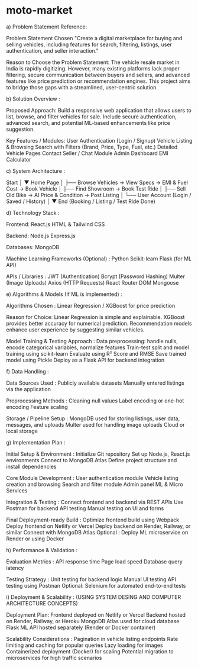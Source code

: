 # moto-market
a) Problem Statement Reference:

Problem Statement Chosen
"Create a digital marketplace for buying and selling vehicles, including features for search, filtering, listings, user authentication, and seller interaction."

Reason to Choose the Problem Statement:
The vehicle resale market in India is rapidly digitizing. However, many existing platforms lack proper filtering, secure communication between buyers and sellers, and advanced features like price prediction or recommendation engines. This project aims to bridge those gaps with a streamlined, user-centric solution.

b) Solution Overview :

Proposed Approach:
Build a responsive web application that allows users to list, browse, and filter vehicles for sale. Include secure authentication, advanced search, and potential ML-based enhancements like price suggestion.

Key Features / Modules:
User Authentication (Login / Signup)
Vehicle Listing & Browsing
Search with Filters (Brand, Price, Type, Fuel, etc.)
Detailed Vehicle Pages
Contact Seller / Chat Module
Admin Dashboard
EMI Calculator

c) System Architecture : 

   Start
  │
  ▼
Home Page
  │
  ├── Browse Vehicles → View Specs → EMI & Fuel Cost → Book Vehicle
  │
  ├── Find Showroom → Book Test Ride
  │
  ├── Sell Old Bike → AI Price & Condition → Post Listing
  │
  └── User Account (Login / Saved / History)
  │
  ▼
End (Booking / Listing / Test Ride Done)

d) Technology Stack :

Frontend:
React.js
HTML & Tailwind CSS

Backend:
Node.js
Express.js

Databases:
MongoDB 

Machine Learning Frameworks (Optional) :
Python
Scikit-learn
Flask (for ML API)

APIs / Libraries :
JWT (Authentication)
Bcrypt (Password Hashing)
Multer (Image Uploads)
Axios (HTTP Requests)
React Router DOM
Mongoose

e) Algorithms & Models (If ML is implemented) :

Algorithms Chosen :
Linear Regression / XGBoost for price prediction

Reason for Choice:
Linear Regression is simple and explainable. XGBoost provides better accuracy for numerical prediction. Recommendation models enhance user experience by suggesting similar vehicles.

Model Training & Testing Approach :
Data preprocessing: handle nulls, encode categorical variables, normalize features
Train-test split and model training using scikit-learn
Evaluate using R² Score and RMSE
Save trained model using Pickle
Deploy as a Flask API for backend integration

f) Data Handling :

Data Sources Used :
Publicly available datasets 
Manually entered listings via the application

Preprocessing Methods :
Cleaning null values
Label encoding or one-hot encoding
Feature scaling 

Storage / Pipeline Setup :
MongoDB used for storing listings, user data, messages, and uploads
Multer used for handling image uploads
Cloud or local storage

g) Implementation Plan :

Initial Setup & Environment :
Initialize Git repository
Set up Node.js, React.js environments
Connect to MongoDB Atlas
Define project structure and install dependencies

Core Module Development :
User authentication module
Vehicle listing creation and browsing
Search and filter module
Admin panel
ML & Micro Services

Integration & Testing :
Connect frontend and backend via REST APIs
Use Postman for backend API testing
Manual testing on UI and forms

Final Deployment-ready Build :
Optimize frontend build using Webpack
Deploy frontend on Netlify or Vercel
Deploy backend on Render, Railway, or similar
Connect with MongoDB Atlas
Optional : Deploy ML microservice on Render or using Docker

h) Performance & Validation :

Evaluation Metrics :
API response time
Page load speed
Database query latency

Testing Strategy :
Unit testing for backend logic 
Manual UI testing
API testing using Postman
Optional: Selenium for automated end-to-end tests

i) Deployment & Scalability : (USING SYSTEM DESING AND COMPUTER ARCHITECTURE CONCEPTS)

Deployment Plan:
Frontend deployed on Netlify or Vercel
Backend hosted on Render, Railway, or Heroku
MongoDB Atlas used for cloud database
Flask ML API hosted separately (Render or Docker container)

Scalability Considerations :
Pagination in vehicle listing endpoints
Rate limiting and caching for popular queries
Lazy loading for images
Containerized deployment (Docker) for scaling
Potential migration to microservices for high traffic scenarios
